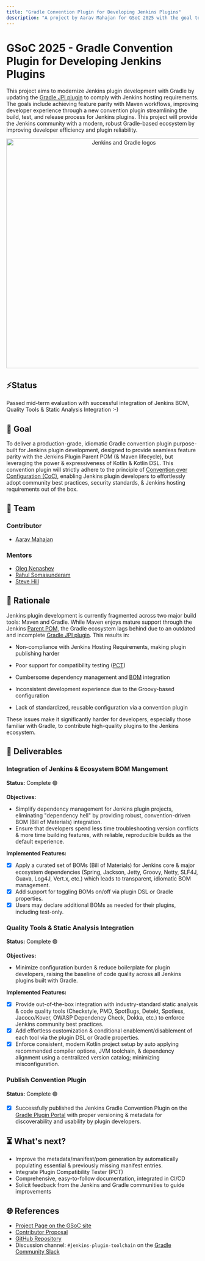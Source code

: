 ```yaml
---
title: "Gradle Convention Plugin for Developing Jenkins Plugins"
description: "A project by Aarav Mahajan for GSoC 2025 with the goal to revive and empower the Gradle-based development ecosystem within the Jenkins community, enabling easier, more modern plugin development using Kotlin and Gradle"
---
```


# GSoC 2025 - Gradle Convention Plugin for Developing Jenkins Plugins

This project aims to modernize Jenkins plugin development with Gradle by updating the [Gradle JPI plugin](https://github.com/jenkinsci/gradle-jpi-plugin) to comply with Jenkins hosting requirements. The goals include achieving feature parity with Maven workflows, improving developer experience through a new convention plugin streamlining the build, test, and release process for Jenkins plugins. This project will provide the Jenkins community with a modern, robust Gradle-based ecosystem by improving developer efficiency and plugin reliability.

<div style="text-align:center;">
  <img src="../images/Jenkins-Gradle.png" alt="Jenkins and Gradle logos" width="600">
</div>

## ⚡Status

Passed mid-term evaluation with successful integration of Jenkins BOM, Quality Tools & Static Analysis Integration :-)

## 🚩 Goal

To deliver a production-grade, idiomatic Gradle convention plugin purpose-built for Jenkins plugin development, designed to provide seamless feature parity with the Jenkins Plugin Parent POM (& Maven lifecycle), but leveraging the power & expressiveness of Kotlin & Kotlin DSL. This convention plugin will strictly adhere to the principle of [Convention over Configuration (CoC)](https://en.wikipedia.org/wiki/Convention_over_configuration), enabling Jenkins plugin developers to effortlessly adopt community best practices, security standards, & Jenkins hosting requirements out of the box.

## 🤝 Team

### Contributor

- [Aarav Mahajan](https://github.com/aaravmahajanofficial)

### Mentors

- [Oleg Nenashev](https://github.com/oleg-nenashev)
- [Rahul Somasunderam](https://github.com/rahulsom)
- [Steve Hill](https://github.com/sghill)

## 🧩 Rationale

Jenkins plugin development is currently fragmented across two major build tools: Maven and Gradle. While Maven enjoys mature support through the Jenkins [Parent POM](https://github.com/jenkinsci/plugin-pom), the Gradle ecosystem lags behind due to an outdated and incomplete [Gradle JPI plugin](https://github.com/jenkinsci/gradle-jpi-plugin). This results in:

- Non-compliance with Jenkins Hosting Requirements, making plugin publishing harder

- Poor support for compatibility testing ([PCT](https://github.com/jenkinsci/plugin-compat-tester))

- Cumbersome dependency management and [BOM](https://github.com/jenkinsci/bom) integration

- Inconsistent development experience due to the Groovy-based configuration

- Lack of standardized, reusable configuration via a convention plugin

These issues make it significantly harder for developers, especially those familiar with Gradle, to contribute high-quality plugins to the Jenkins ecosystem.

## 📝 Deliverables

### Integration of Jenkins & Ecosystem BOM Mangement

**Status:** Complete :green_circle:

**Objectives:**

- Simplify dependency management for Jenkins plugin projects, eliminating "dependency hell" by providing robust, convention-driven BOM (Bill of Materials) integration.
- Ensure that developers spend less time troubleshooting version conflicts & more time building features, with reliable, reproducible builds as the default experience.

**Implemented Features:**

- [x] Apply a curated set of BOMs (Bill of Materials) for Jenkins core & major ecosystem dependencies (Spring, Jackson, Jetty, Groovy, Netty, SLF4J, Guava, Log4J, Vert.x, etc.) which leads to transparent, idiomatic BOM management.
- [x] Add support for toggling BOMs on/off via plugin DSL or Gradle properties.
- [x] Users may declare additional BOMs as needed for their plugins, including test-only.

### Quality Tools & Static Analysis Integration

**Status:** Complete :green_circle:

**Objectives:**

- Minimize configuration burden & reduce boilerplate for plugin developers, raising the baseline of code quality across all Jenkins plugins built with Gradle.

**Implemented Features:**

- [x] Provide out-of-the-box integration with industry-standard static analysis & code quality tools (Checkstyle, PMD, SpotBugs, Detekt, Spotless, Jacoco/Kover, OWASP Dependency Check, Dokka, etc.) to enforce Jenkins community best practices.
- [x] Add effortless customization & conditional enablement/disablement of each tool via the plugin DSL or Gradle properties.
- [x] Enforce consistent, modern Kotlin project setup by auto applying recommended compiler options, JVM toolchain, & dependency alignment using a centralized version catalog; minimizing misconfiguration.

### Publish Convention Plugin

**Status:** Complete :green_circle:

- [x] Successfully published the Jenkins Gradle Convention Plugin on the [Gradle Plugin Portal](https://plugins.gradle.org/plugin/io.github.aaravmahajanofficial.jenkins-gradle-convention-plugin) with proper versioning & metadata for discoverability and usability by plugin developers.

## ⏳ What's next?

- Improve the metadata/manifest/pom generation by automatically populating essential & previously missing manifest entries.
- Integrate Plugin Compatibility Tester (PCT)
- Comprehensive, easy-to-follow documentation, integrated in CI/CD
- Solicit feedback from the Jenkins and Gradle communities to guide improvements

## 🌐 References

- [Project Page on the GSoC site](https://summerofcode.withgoogle.com/programs/2025/projects/3ujOIGDx)
- [Contributor Proposal](https://docs.google.com/document/d/1W-_rDWrnHSgV3fGdQWSryOmym15e9TEoHlBvQJysJgw/edit?usp=sharing)
- [GitHub Repository](https://github.com/aaravmahajanofficial/jenkins-gradle-convention-plugin)
- Discussion channel: `#jenkins-plugin-toolchain` on the [Gradle Community Slack](https://slack.gradle.org/)
